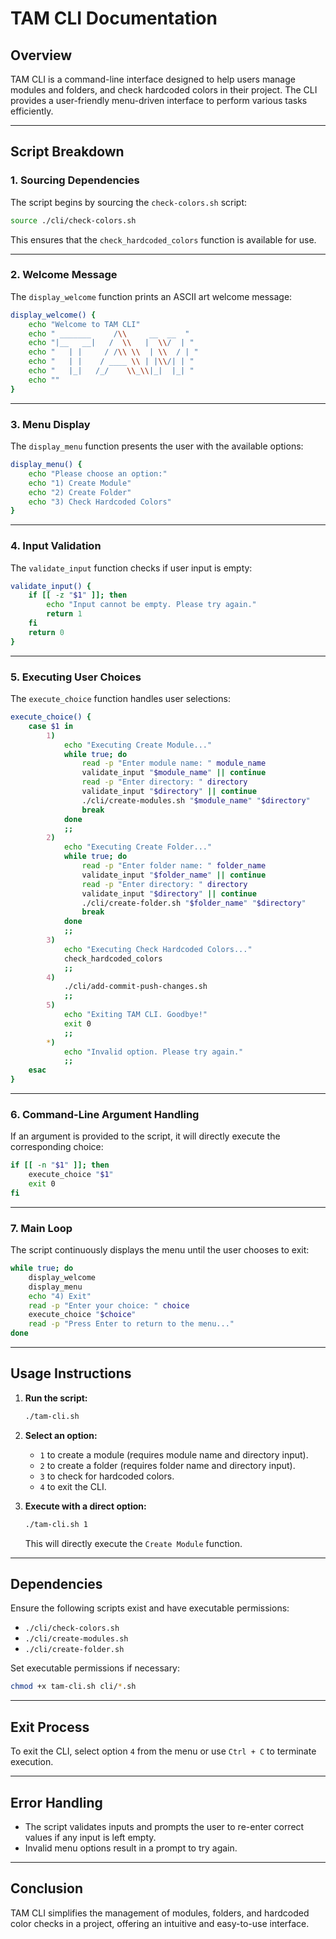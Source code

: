 # TAM CLI Documentation

## Overview
TAM CLI is a command-line interface designed to help users manage modules and folders, and check hardcoded colors in their project. The CLI provides a user-friendly menu-driven interface to perform various tasks efficiently.

---

## Script Breakdown

### 1. **Sourcing Dependencies**
The script begins by sourcing the `check-colors.sh` script:
```bash
source ./cli/check-colors.sh
```
This ensures that the `check_hardcoded_colors` function is available for use.

---

### 2. **Welcome Message**
The `display_welcome` function prints an ASCII art welcome message:
```bash
display_welcome() {
    echo "Welcome to TAM CLI"
    echo " _______     /\\     __  __  "
    echo "|__   __|   /  \\   |  \\/  | "
    echo "   | |     / /\\ \\  | \\  / | "
    echo "   | |    / ____ \\ | |\\/| | "
    echo "   |_|   /_/    \\_\\|_|  |_| "
    echo ""
}
```

---

### 3. **Menu Display**
The `display_menu` function presents the user with the available options:
```bash
display_menu() {
    echo "Please choose an option:"
    echo "1) Create Module"
    echo "2) Create Folder"
    echo "3) Check Hardcoded Colors"
}
```

---

### 4. **Input Validation**
The `validate_input` function checks if user input is empty:
```bash
validate_input() {
    if [[ -z "$1" ]]; then
        echo "Input cannot be empty. Please try again."
        return 1
    fi
    return 0
}
```

---

### 5. **Executing User Choices**
The `execute_choice` function handles user selections:
```bash
execute_choice() {
    case $1 in
        1)
            echo "Executing Create Module..."
            while true; do
                read -p "Enter module name: " module_name
                validate_input "$module_name" || continue
                read -p "Enter directory: " directory
                validate_input "$directory" || continue
                ./cli/create-modules.sh "$module_name" "$directory"
                break
            done
            ;;
        2)
            echo "Executing Create Folder..."
            while true; do
                read -p "Enter folder name: " folder_name
                validate_input "$folder_name" || continue
                read -p "Enter directory: " directory
                validate_input "$directory" || continue
                ./cli/create-folder.sh "$folder_name" "$directory"
                break
            done
            ;;
        3)
            echo "Executing Check Hardcoded Colors..."
            check_hardcoded_colors
            ;;
        4)
            ./cli/add-commit-push-changes.sh
            ;;
        5)
            echo "Exiting TAM CLI. Goodbye!"
            exit 0
            ;;
        *)
            echo "Invalid option. Please try again."
            ;;
    esac
}
```

---

### 6. **Command-Line Argument Handling**
If an argument is provided to the script, it will directly execute the corresponding choice:
```bash
if [[ -n "$1" ]]; then
    execute_choice "$1"
    exit 0
fi
```

---

### 7. **Main Loop**
The script continuously displays the menu until the user chooses to exit:
```bash
while true; do
    display_welcome
    display_menu
    echo "4) Exit"
    read -p "Enter your choice: " choice
    execute_choice "$choice"
    read -p "Press Enter to return to the menu..."
done
```

---

## Usage Instructions

1. **Run the script:**
   ```bash
   ./tam-cli.sh
   ```

2. **Select an option:**
   - `1` to create a module (requires module name and directory input).
   - `2` to create a folder (requires folder name and directory input).
   - `3` to check for hardcoded colors.
   - `4` to exit the CLI.

3. **Execute with a direct option:**
   ```bash
   ./tam-cli.sh 1
   ```
   This will directly execute the `Create Module` function.

---

## Dependencies
Ensure the following scripts exist and have executable permissions:
- `./cli/check-colors.sh`
- `./cli/create-modules.sh`
- `./cli/create-folder.sh`

Set executable permissions if necessary:
```bash
chmod +x tam-cli.sh cli/*.sh
```

---

## Exit Process
To exit the CLI, select option `4` from the menu or use `Ctrl + C` to terminate execution.

---

## Error Handling
- The script validates inputs and prompts the user to re-enter correct values if any input is left empty.
- Invalid menu options result in a prompt to try again.

---

## Conclusion
TAM CLI simplifies the management of modules, folders, and hardcoded color checks in a project, offering an intuitive and easy-to-use interface.

